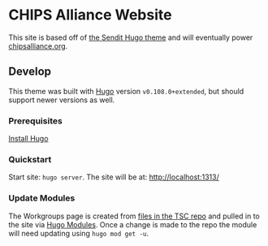 # CHIPS Alliance Website

This site is based off of [the Sendit Hugo theme](https://github.com/CloudCannon/sendit-hugo-template) and will eventually power [chipsalliance.org](https://chipsalliance.org/).

## Develop

This theme was built with [Hugo](https://gohugo.io/) version `v0.108.0+extended`, but should support newer versions as well.

### Prerequisites
[Install Hugo](https://gohugo.io/getting-started/installing/)

### Quickstart
Start site: `hugo server`. The site will be at: [http://localhost:1313/](http://localhost:1313/)

### Update Modules
The Workgroups page is created from [files in the TSC repo](https://github.com/chipsalliance/tsc/tree/main/workgroups) and pulled in to the site via [Hugo Modules](https://gohugo.io/hugo-modules/). Once a change is made to the repo the module will need updating using `hugo mod get -u`.
